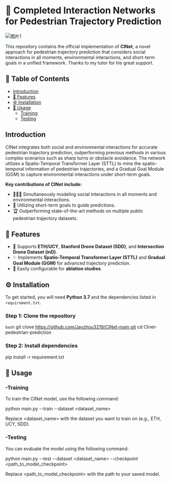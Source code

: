 # 🚶 Completed Interaction Networks for Pedestrian Trajectory Prediction

![图片1](https://github.com/user-attachments/assets/74f695cf-7e9f-4f2f-9ca5-41551291af67) <!-- 你可以用自己的图片链接替换这张图片 -->

This repository contains the official implementation of **CINet**, a novel approach for pedestrian trajectory prediction that considers social interactions in all moments, environmental interactions, and short-term goals in a unified framework. Thanks to my tutor for his great support.

## 📑 Table of Contents
- [Introduction](#introduction)
- [🚀 Features](#features)
- [⚙️ Installation](#installation)
- [📝 Usage](#usage)
  - [Training](#training)
  - [Testing](#testing)

## Introduction

CINet integrates both social and environmental interactions for accurate pedestrian trajectory prediction, outperforming previous methods in various complex scenarios such as sharp turns or obstacle avoidance. The network utilizes a Spatio-Temporal Transformer Layer (STTL) to mine the spatio-temporal information of pedestrian trajectories, and a Gradual Goal Module (GGM) to capture environmental interactions under short-term goals.

**Key contributions of CINet include:**
- 🧑‍🤝‍🧑 Simultaneously modeling social interactions in all moments and environmental interactions.
- 🎯 Utilizing short-term goals to guide predictions.
- 🏆 Outperforming state-of-the-art methods on multiple public pedestrian trajectory datasets.

## 🚀 Features
- 📁 Supports **ETH/UCY**, **Stanford Drone Dataset (SDD)**, and **Intersection Drone Dataset (inD)**.
- ✨ Implements **Spatio-Temporal Transformer Layer (STTL)** and **Gradual Goal Module (GGM)** for advanced trajectory prediction.
- 🔧 Easily configurable for **ablation studies**.

## ⚙️ Installation

To get started, you will need **Python 3.7** and the dependencies listed in `requirement.txt`.

### Step 1: Clone the repository
```bash``` 
git clone https://github.com/Jayzhou3219/CINet-main.git
cd CInet-pedestrian-prediction

### Step 2: Install dependencies

pip install -r requirement.txt

## 📝 Usage

### -Training
To train the CINet model, use the following command:

python main.py --train --dataset <dataset_name>

Replace <dataset_name> with the dataset you want to train on (e.g., ETH, UCY, SDD).

### -Testing
 You can evaluate the model using the following command:
 
python main.py --test --dataset <dataset_name> --checkpoint <path_to_model_checkpoint>

Replace <path_to_model_checkpoint> with the path to your saved model.





